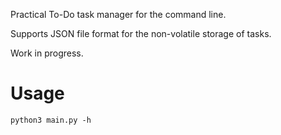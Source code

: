 Practical To-Do task manager for the command line.

Supports JSON file format for the non-volatile storage of tasks.

Work in progress.


# Usage
    python3 main.py -h
